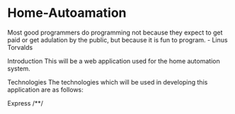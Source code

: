 # Home-Autoamation

Most good programmers do programming not because they expect to get paid or get adulation by the public, but because it is fun to program. - Linus Torvalds

Introduction
This will be a web application used for the home automation system.

Technologies
The technologies which will be used in developing this application are as follows:

Express
/**/



